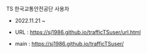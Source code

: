 TS 한국교통안전공단 사용자

- 2022.11.21 ~

- URL : https://sj1986.github.io/trafficTSuser/url.html
- main : https://sj1986.github.io/trafficTSuser/